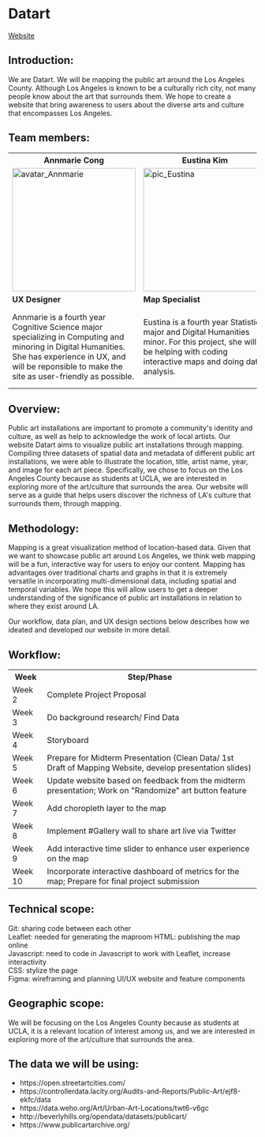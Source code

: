 # Datart
[Website](https://kimjee8955.github.io/Datart/index.html)<br/>
## Introduction:
We are Datart. We will be mapping the public art around the Los Angeles County. Although Los Angeles is known to be a culturally rich city, not many people know about the art that surrounds them. We hope to create a website that bring awareness to users about the diverse arts and culture that encompasses Los Angeles.
## Team members:
<table>
  <tr>
    <th>Annmarie Cong</th>
    <th>Eustina Kim</th> 
    <th>Michelle Lee</th>
  </tr>
  <tr>
    <td><img src="https://media.discordapp.net/attachments/694477786131202048/829939480735645737/image0.jpg" alt = "avatar_Annmarie" width="250"/></td>
    <td><img src="https://github.com/kimjee8955/DH151-Datart/blob/main/images/profile_Eustina.JPG" alt = "pic_Eustina" width="250"/></td>
    <td><img src="https://user-images.githubusercontent.com/56007288/114282980-28c8f900-99fc-11eb-887e-d67a16ef429e.png" alt = "avatar_Michelle" width="250"/></td>
  </tr>
  <tr>
    <td><b>UX Designer</b></td>
    <td><b>Map Specialist</b></td>
    <td><b>Data Specialist</b></td>
  </tr>
  <tr>
    <td>Annmarie is a fourth year Cognitive Science major specializing in Computing and minoring in Digital Humanities. She has experience in UX, and will be reponsible 
    to make the site as user-friendly as possible.</td>
    <td>Eustina is a fourth year Statistics major and Digital Humanities minor. For this project, she will be helping with coding interactive maps and doing data analysis.</td>
    <td>Michelle is a third year Statistics major and Digital Humanities minor. She has experience with data analysis and visualization. For this project, she will help with data preprocessing and providing insights/ideas to build the project.</td>
</table> 

## Overview:
Public art installations are important to promote a community's identity and culture, as well as help to acknowledge the work of local artists. Our website Datart aims to visualize public art installations through mapping. Compiling three datasets of spatial data and metadata of different public art installations, we were able to illustrate the location, title, artist name, year, and image for each art piece. Specifically, we chose to focus on the Los Angeles County because as students at UCLA, we are interested in exploring more of the art/culture that surrounds the area.  Our website will serve as a guide that helps users discover the richness of LA's culture that surrounds them, through mapping.

## Methodology:
Mapping is a great visualization method of location-based data. Given that we want to showcase public art around Los Angeles, we think web mapping will be a fun, interactive way for users to enjoy our content. Mapping has advantages over traditional charts and graphs in that it is extremely versatile in incorporating multi-dimensional data, including spatial and temporal variables. We hope this will allow users to get a deeper understanding of the significance of public art installations in relation to where they exist around LA.

Our workflow, data plan, and UX design sections below describes how we ideated and developed our website in more detail.

## Workflow:
<table>
  <tr>
    <th>Week</th>
    <th>Step/Phase</th> 
  </tr>
  <tr>
    <td>Week 2</td>
    <td>Complete Project Proposal</td>
  </tr>
  <tr>
    <td>Week 3</td>
    <td>Do background research/ Find Data</td>
  </tr>
  <tr>
    <td>Week 4</td>
    <td>Storyboard</td>
  </tr>
  <tr>
    <td>Week 5</td>
    <td>Prepare for Midterm Presentation (Clean Data/ 1st Draft of Mapping Website, develop presentation slides)</td>
  </tr> 
  <tr>
    <td>Week 6</td>
    <td>Update website based on feedback from the midterm presentation; Work on "Randomize" art button feature</td>
  </tr>
  <tr>
    <td>Week 7</td>
    <td>Add choropleth layer to the map</td>
  </tr>
  <tr>
    <td>Week 8</td>
    <td>Implement #Gallery wall to share art live via Twitter</td>
  </tr>
  <tr>
    <td>Week 9</td>
    <td>Add interactive time slider to enhance user experience on the map</td>
  </tr>
  <tr>
    <td>Week 10</td>
    <td>Incorporate interactive dashboard of metrics for the map; Prepare for final project submission</td>
  </tr>
</table> 

## Technical scope:
Git: sharing code between each other  
Leaflet: needed for generating the maproom 
HTML: publishing the map online  
Javascript: need to code in Javascript to work with Leaflet, increase interactivity  
CSS: stylize the page  
Figma: wireframing and planning UI/UX website and feature components

## Geographic scope: 
We will be focusing on the Los Angeles County because as students at UCLA, it is a relevant location of interest among us, and we are interested in exploring more of the art/culture that surrounds the area.

## The data we will be using:
<ul>
  <li>https://open.streetartcities.com/</li>
  <li>https://controllerdata.lacity.org/Audits-and-Reports/Public-Art/ejf8-ekfc/data</li>
  <li>https://data.weho.org/Art/Urban-Art-Locations/twt6-v6gc</li>
  <li>http://beverlyhills.org/opendata/datasets/publicart/</li>
  <li>https://www.publicartarchive.org/</li>
</ul>
